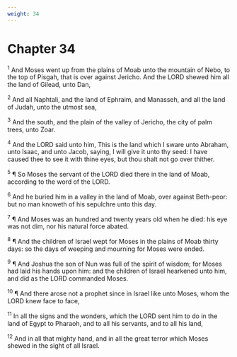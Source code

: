 ```yaml
---
weight: 34
---
```


# Chapter 34

<sup>1</sup> And Moses went up from the plains of Moab unto the mountain of Nebo, to the top of Pisgah, that is over against Jericho. And the LORD shewed him all the land of Gilead, unto Dan, 

<sup>2</sup> And all Naphtali, and the land of Ephraim, and Manasseh, and all the land of Judah, unto the utmost sea, 

<sup>3</sup> And the south, and the plain of the valley of Jericho, the city of palm trees, unto Zoar. 

<sup>4</sup> And the LORD said unto him, This is the land which I sware unto Abraham, unto Isaac, and unto Jacob, saying, I will give it unto thy seed: I have caused thee to see it with thine eyes, but thou shalt not go over thither. 

<sup>5</sup> ¶ So Moses the servant of the LORD died there in the land of Moab, according to the word of the LORD. 

<sup>6</sup> And he buried him in a valley in the land of Moab, over against Beth-peor: but no man knoweth of his sepulchre unto this day. 

<sup>7</sup> ¶ And Moses was an hundred and twenty years old when he died: his eye was not dim, nor his natural force abated. 

<sup>8</sup> ¶ And the children of Israel wept for Moses in the plains of Moab thirty days: so the days of weeping and mourning for Moses were ended. 

<sup>9</sup> ¶ And Joshua the son of Nun was full of the spirit of wisdom; for Moses had laid his hands upon him: and the children of Israel hearkened unto him, and did as the LORD commanded Moses. 

<sup>10</sup> ¶ And there arose not a prophet since in Israel like unto Moses, whom the LORD knew face to face, 

<sup>11</sup> In all the signs and the wonders, which the LORD sent him to do in the land of Egypt to Pharaoh, and to all his servants, and to all his land, 

<sup>12</sup> And in all that mighty hand, and in all the great terror which Moses shewed in the sight of all Israel. 

